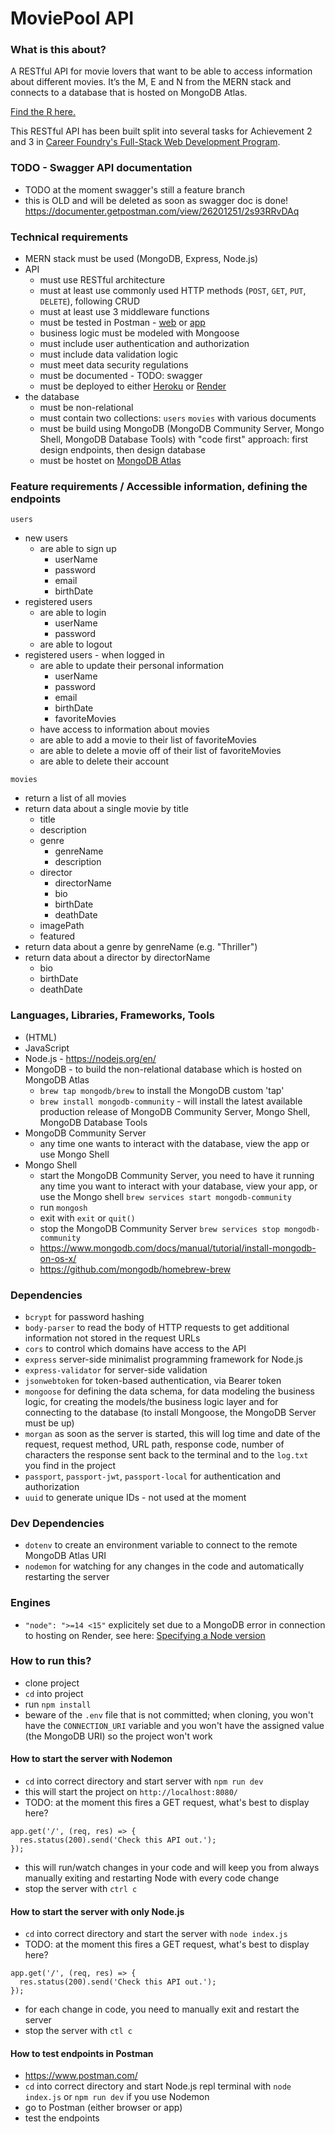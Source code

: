 # MoviePool API

### What is this about?
A RESTful API for movie lovers that want to be able to access information about different movies. It’s the M, E and N from the MERN stack and connects to a database that is hosted on MongoDB Atlas.

[Find the R here.](https://github.com/EllyPirelly/cf-movie-client)

This RESTful API has been built split into several tasks for Achievement 2 and 3 in [Career Foundry's Full-Stack Web Development Program](https://careerfoundry.com/en/courses/become-a-web-developer/).

### TODO - Swagger API documentation
- TODO at the moment swagger's still a feature branch
- this is OLD and will be deleted as soon as swagger doc is done! https://documenter.getpostman.com/view/26201251/2s93RRvDAq

### Technical requirements
- MERN stack must be used (MongoDB, Express, Node.js)
- API
  - must use RESTful architecture
  - must at least use commonly used HTTP methods (`POST`, `GET`, `PUT`, `DELETE`), following CRUD
  - must at least use 3 middleware functions
  - must be tested in Postman - [web](https://web.postman.co/) or [app](https://www.postman.com/downloads/)
  - business logic must be modeled with Mongoose
  - must include user authentication and authorization
  - must include data validation logic
  - must meet data security regulations
  - must be documented - TODO: swagger
  - must be deployed to either [Heroku](https://www.heroku.com/) or [Render](https://render.com/)
- the database
  - must be non-relational
  - must contain two collections: `users` `movies` with various documents
  - must be build using MongoDB (MongoDB Community Server, Mongo Shell, MongoDB Database Tools) with "code first" approach: first design endpoints, then design database
  - must be hostet on [MongoDB Atlas](https://www.mongodb.com/atlas/database)

### Feature requirements / Accessible information, defining the endpoints
`users`
- new users
  - are able to sign up
    - userName
    - password
    - email
    - birthDate
- registered users
  - are able to login
    - userName
    - password
  - are able to logout
- registered users - when logged in
  - are able to update their personal information
    - userName
    - password
    - email
    - birthDate
    - favoriteMovies
  - have access to information about movies
  - are able to add a movie to their list of favoriteMovies
  - are able to delete a movie off of their list of favoriteMovies
  - are able to delete their account

`movies`
- return a list of all movies
- return data about a single movie by title
  - title
  - description
  - genre
    - genreName
    - description
  - director
    - directorName
    - bio
    - birthDate
    - deathDate
  - imagePath
  - featured
- return data about a genre by genreName (e.g. "Thriller")
- return data about a director by directorName
  - bio
  - birthDate
  - deathDate

### Languages, Libraries, Frameworks, Tools
- (HTML)
- JavaScript
- Node.js - https://nodejs.org/en/
- MongoDB - to build the non-relational database which is hosted on MongoDB Atlas
  - `brew tap mongodb/brew` to install the MongoDB custom 'tap'
  - `brew install mongodb-community` - will install the latest available production release of MongoDB Community Server, Mongo Shell, MongoDB Database Tools
- MongoDB Community Server
  - any time one wants to interact with the database, view the app or use Mongo Shell
- Mongo Shell
  - start the MongoDB Community Server, you need to have it running any time you want to interact with your database, view your app, or use the Mongo shell `brew services start mongodb-community`
  - run `mongosh`
  - exit with `exit` or `quit()`
  - stop the MongoDB Community Server `brew services stop mongodb-community`
  - https://www.mongodb.com/docs/manual/tutorial/install-mongodb-on-os-x/
  - https://github.com/mongodb/homebrew-brew

### Dependencies
- `bcrypt` for password hashing
- `body-parser` to read the body of HTTP requests to get additional information not stored in the request URLs
- `cors` to control which domains have access to the API
- `express` server-side minimalist programming framework for Node.js
- `express-validator` for server-side validation
- `jsonwebtoken` for token-based authentication, via Bearer token
- `mongoose` for defining the data schema, for data modeling the business logic, for creating the models/the business logic layer and for connecting to the database (to install Mongoose, the MongoDB Server must be up)
- `morgan` as soon as the server is started, this will log time and date of the request, request method, URL path, response code, number of characters the response sent back to the terminal and to the `log.txt` you find in the project
- `passport`, `passport-jwt`, `passport-local` for authentication and authorization
- `uuid` to generate unique IDs - not used at the moment

### Dev Dependencies
- `dotenv` to create an environment variable to connect to the remote MongoDB Atlas URI
- `nodemon` for watching for any changes in the code and automatically restarting the server

### Engines
- `"node": ">=14 <15"` explicitely set due to a MongoDB error in connection to hosting on Render, see here: [Specifying a Node version](https://render.com/docs/node-version)

### How to run this?
- clone project
- `cd` into project
- run `npm install`
- beware of the `.env` file that is not committed; when cloning, you won't have the `CONNECTION_URI` variable and you won't have the assigned value (the MongoDB URI) so the project won't work

#### How to start the server with Nodemon
- `cd` into correct directory and start server with `npm run dev`
- this will start the project on `http://localhost:8080/`
- TODO: at the moment this fires a GET request, what's best to display here?
```
app.get('/', (req, res) => {
  res.status(200).send('Check this API out.');
});
```
- this will run/watch changes in your code and will keep you from always manually exiting and restarting Node with every code change
- stop the server with `ctrl c`

#### How to start the server with only Node.js
- `cd` into correct directory and start the server with `node index.js`
- TODO: at the moment this fires a GET request, what's best to display here?
```
app.get('/', (req, res) => {
  res.status(200).send('Check this API out.');
});
```
- for each change in code, you need to manually exit and restart the server
- stop the server with `ctl c`

#### How to test endpoints in Postman
- https://www.postman.com/
- `cd` into correct directory and start Node.js repl terminal with `node index.js` or `npm run dev` if you use Nodemon
- go to Postman (either browser or app)
- test the endpoints

